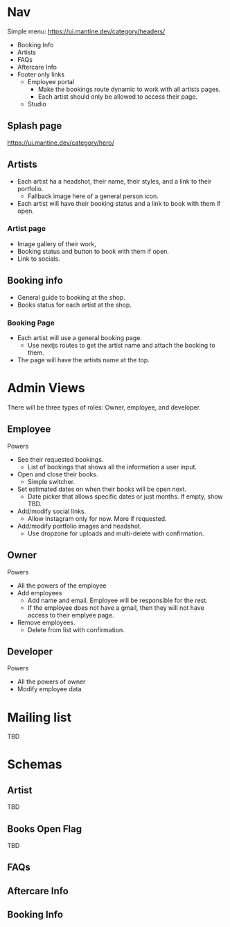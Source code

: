 # Nav

Simple menu: https://ui.mantine.dev/category/headers/

- Booking Info
- Artists
- FAQs
- Aftercare Info
- Footer only links
  - Employee portal
    - Make the bookings route dynamic to work with all artists pages.
    - Each artist should only be allowed to access their page.
  - Studio

## Splash page

https://ui.mantine.dev/category/hero/

## Artists

- Each artist ha a headshot, their name, their styles, and a link to their portfolio.
  - Fallback image here of a general person icon.
- Each artist will have their booking status and a link to book with them if open.

### Artist page

- Image gallery of their work,
- Booking status and button to book with them if open.
- Link to socials.

## Booking info

- General guide to booking at the shop.
- Books status for each artist at the shop.

### Booking Page

- Each artist will use a general booking page.
  - Use nextjs routes to get the artist name and attach the booking to them.
- The page will have the artists name at the top.

# Admin Views

There will be three types of roles: Owner, employee, and developer.

## Employee

Powers

- See their requested bookings.
  - List of bookings that shows all the information a user input.
- Open and close their books.
  - Simple switcher.
- Set estimated dates on when their books will be open next.
  - Date picker that allows specific dates or just months. If empty, show TBD.
- Add/modify social links.
  - Allow Instagram only for now. More if requested.
- Add/modify portfolio images and headshot.
  - Use dropzone for uploads and multi-delete with confirmation.

## Owner

Powers

- All the powers of the employee
- Add employees
  - Add name and email. Employee will be responsible for the rest.
  - If the employee does not have a gmail, then they will not have access to their emplyee page.
- Remove employees.
  - Delete from list with confirmation.

## Developer

Powers

- All the powers of owner
- Modify employee data

# Mailing list

TBD

# Schemas

## Artist

TBD

## Books Open Flag

TBD

## FAQs

## Aftercare Info

## Booking Info
